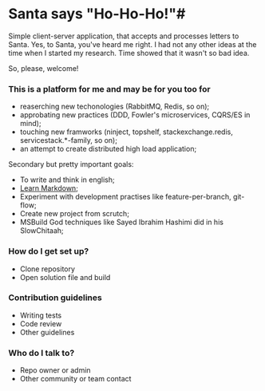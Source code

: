 # Santa says "Ho-Ho-Ho!"#

Simple client-server application, that accepts and processes letters to Santa. Yes, to Santa, you've heard me right. I had not any other ideas at the time when I started my research. Time showed that it wasn't so bad idea. 

So, please, welcome!

### This is a platform for me and may be for you too for ###

* reaserching new techonologies (RabbitMQ, Redis, so on);
* approbating new practices (DDD, Fowler's microservices, CQRS/ES in mind);
* touching new framworks (ninject, topshelf, stackexchange.redis, servicestack.*-family, so on);
* an attempt to create distributed high load application;


Secondary but pretty important goals:

* To write and think in english;
* [Learn Markdown](https://bitbucket.org/tutorials/markdowndemo);
* Experiment with development practises like feature-per-branch, git-flow;
* Create new project from scrutch;
* MSBuild God techniques like Sayed Ibrahim Hashimi did in his SlowChitaah;

### How do I get set up? ###

* Clone repository
* Open solution file and build

### Contribution guidelines ###

* Writing tests
* Code review
* Other guidelines

### Who do I talk to? ###

* Repo owner or admin
* Other community or team contact